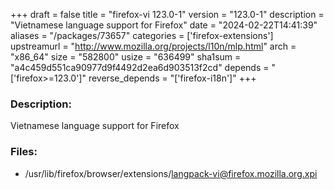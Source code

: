 +++
draft = false
title = "firefox-vi 123.0-1"
version = "123.0-1"
description = "Vietnamese language support for Firefox"
date = "2024-02-22T14:41:39"
aliases = "/packages/73657"
categories = ['firefox-extensions']
upstreamurl = "http://www.mozilla.org/projects/l10n/mlp.html"
arch = "x86_64"
size = "582800"
usize = "636499"
sha1sum = "a4c459d551ca90977d9f4492d2ea6d903513f2cd"
depends = "['firefox>=123.0']"
reverse_depends = "['firefox-i18n']"
+++
### Description: 
Vietnamese language support for Firefox

### Files: 
* /usr/lib/firefox/browser/extensions/langpack-vi@firefox.mozilla.org.xpi
